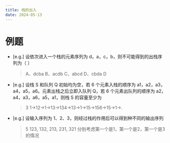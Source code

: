 ```yaml
---
title: 栈的出入
date: 2024-05-13
---
```


# 例题
- [e.g.] 设依次进入一个栈的元素序列为 d，a，c，b，则不可能得到的出栈序列为（ ）
    > A、dcba  B、acdb  C、abcd  D、cbda
    > D

<!-- more -->

- [e.g.] 设栈 S 和队列 Q 初始均为空，若 6 个元素入栈的顺序为 a1，a2，a3，a4，a5，a6。元素出栈之后立即入队列 Q，若 6 个元素出队列的顺序为 a2，a4，a3，a6，a5，a1，则栈 S 的容量至少为
    > 3
    > 1->12->1->13->134->13->1->15->156->15->1->.

- [e.g.] 设输入序列为 1、2、3，则经过栈的作用后可以得到种不同的输出序列
    > 5
    > 123, 132, 213, 231, 321
    > 分别考虑第一个是1，第一个是2，第一个是3的情况
